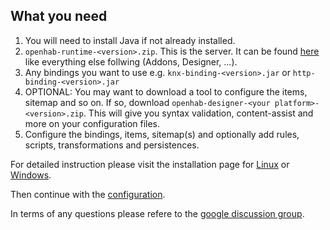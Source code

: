 ## What you need

1. You will need to install Java if not already installed. 
1. `openhab-runtime-<version>.zip`. This is the server. It can be found [here](http://www.openhab.org/downloads.html) like everything else follwing (Addons, Designer, ...).
1. Any bindings you want to use e.g.  `knx-binding-<version>.jar` or `http-binding-<version>.jar`
1. OPTIONAL: You may want to download a tool to configure the items, sitemap and so on. If so, download `openhab-designer-<your platform>-<version>.zip`. This will give you syntax validation, content-assist and more on your configuration files.
1. Configure the bindings, items, sitemap(s) and optionally add rules, scripts, transformations and persistences. 

For detailed instruction please visit the installation page for [Linux](https://github.com/openhab/openhab/wiki/Linux---OS-X) or [Windows](https://github.com/openhab/openhab/wiki/Windows).

Then continue with the [configuration](https://github.com/openhab/openhab/wiki/Configuring-the-openHAB-runtime). 

In terms of any questions please refere to the [google discussion group](https://groups.google.com/forum/#!forum/openhab).



